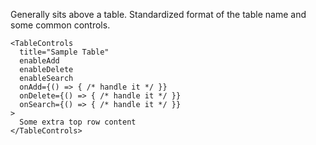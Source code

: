 Generally sits above a table. Standardized format of the table name and some common controls.

```
<TableControls
  title="Sample Table"
  enableAdd
  enableDelete
  enableSearch
  onAdd={() => { /* handle it */ }}
  onDelete={() => { /* handle it */ }}
  onSearch={() => { /* handle it */ }}
>
  Some extra top row content
</TableControls>
```
